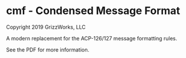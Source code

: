 # cmf - Condensed Message Format
Copyright 2019 GrizzWorks, LLC

A modern replacement for the ACP-126/127 message formatting rules.

See the PDF for more information.
